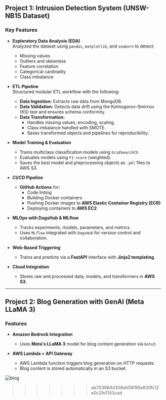## Project 1: Intrusion Detection System (UNSW-NB15 Dataset)

### Key Features

- **Exploratory Data Analysis (EDA)**  
  Analyzed the dataset using `pandas`, `matplotlib`, and `seaborn` to detect:
  - Missing values
  - Outliers and skewness
  - Feature correlation
  - Categorical cardinality
  - Class imbalance

- **ETL Pipeline**  
  Structured modular ETL workflow with the following:
  - **Data Ingestion:** Extracts raw data from MongoDB.
  - **Data Validation:** Detects data drift using the Kolmogorov–Smirnov (KS) test and ensures schema conformity.
  - **Data Transformation:** 
    - Handles missing values, encoding, scaling.
    - Class imbalance handled with SMOTE.
    - Saves transformed objects and pipelines for reproducibility.

- **Model Training & Evaluation**
  - Trains multiclass classification models using `GridSearchCV`.
  - Evaluates models using `F1-score` (weighted).
  - Saves the best model and preprocessing objects as `.pkl` files to AWS S3.

- **CI/CD Pipeline**
  - **GitHub Actions** for:
    - Code linting
    - Building Docker containers
    - Pushing Docker images to **AWS Elastic Container Registry (ECR)**
    - Deploying containers to **AWS EC2**

- **MLOps with DagsHub & MLflow**
  - Tracks experiments, models, parameters, and metrics.
  - Uses `MLflow` integrated with `DagsHub` for version control and collaboration.

- **Web-Based Triggering**
  - Trains and predicts via a **FastAPI** interface with **Jinja2 templating**.

- **Cloud Integration**
  - Stores raw and processed data, models, and transformers in **AWS S3**.

---

## Project 2: Blog Generation with GenAI (Meta LLaMA 3)

### Features

- **Amazon Bedrock Integration**
  - Uses **Meta's LLaMA 3** model for blog content generation via `boto3`.

- **AWS Lambda + API Gateway**
  - AWS Lambda function triggers blog generation on HTTP requests.
  - Blog content is stored automatically in an S3 bucket.

![blog](https://github.com/user-attachments/assets/9972447d-3091-4477-bd88-9d2ec9d60010)

>>>>>>> ab703984d308eb58f89a830fc12e0c2fe1143cad
